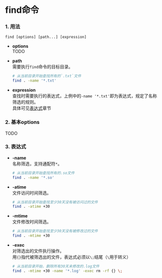 # find命令
### 1. 用法
`find [options] [path...] [expression]`
- **options**<br/>
  TODO

- **path**<br/>
需要执行`find`命令的目标目录。
  ```sh
  # 从当前目录开始查找所有的`.txt`文件
  find . -name '*.txt'
  ```

- **expression**<br/>
查找时需要执行的表达式，上例中的`-name '*.txt'`即为表达式，规定了名称筛选的规则。<br/>
具体可见[表达式](#3-表达式)章节

### 2. 基本options
TODO

### 3. 表达式
- **-name**<br/>
名称筛选，支持通配符`*`。
  ```sh
  # 从当前目录开始查找所有的.so文件
  find . -name '*.so'
  ```

- **-atime**<br/>
文件访问时间筛选。
  ```sh
  # 从当前目录开始查找至少30天没有被访问过的文件
  find . -atime +30
  ```

- **-mtime**<br/>
文件修改时间筛选。
  ```sh
  # 从当前目录开始查找至少30天没有被修改过的文件
  find . -mtime +30
  ```

- **-exec**<br/>
对筛选出的文件执行操作。<br/>
用`{}`指代被筛选出的文件，表达式必须以`\;`结尾（`\`用于转义）
  ```sh
  # 从当前目录开始，删除所有30天未修改的.log文件
  find . -mtime +30 -name '*.log' -exec rm -rf {} \;
  ```